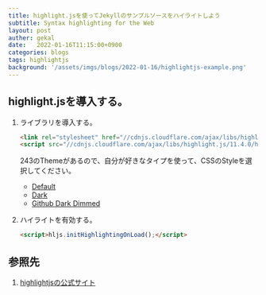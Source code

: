 ```yaml
---
title: highlight.jsを使ってJekyllのサンプルソースをハイライトしよう
subtitle: Syntax highlighting for the Web
layout: post
auther: gekal
date:   2022-01-16T11:15:00+0900
categories: blogs
tags: highlightjs
background: '/assets/imgs/blogs/2022-01-16/highlightjs-example.png'
---
```


## highlight.jsを導入する。

1. ライブラリを導入する。

    ```html
    <link rel="stylesheet" href="//cdnjs.cloudflare.com/ajax/libs/highlight.js/11.4.0/styles/default.min.css">
    <script src="//cdnjs.cloudflare.com/ajax/libs/highlight.js/11.4.0/highlight.min.js"></script>
    ```

    243のThemeがあるので、自分が好きなタイプを使って、CSSのStyleを選択してください。

    - [Default](https://cdnjs.cloudflare.com/ajax/libs/highlight.js/11.4.0/styles/default.min.css)
    - [Dark](https://cdnjs.cloudflare.com/ajax/libs/highlight.js/11.4.0/styles/dark.min.css)
    - [Github Dark Dimmed](https://cdnjs.cloudflare.com/ajax/libs/highlight.js/11.4.0/styles/github-dark-dimmed.min.css)

2. ハイライトを有効する。

    ```html
    <script>hljs.initHighlightingOnLoad();</script>
    ```

## 参照先

1. [highlightjsの公式サイト](https://highlightjs.org/)
